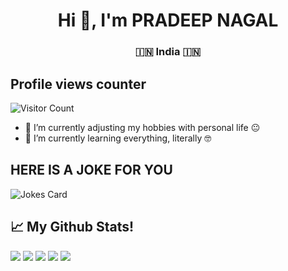 

<h1 align="center">Hi 👋, I'm PRADEEP NAGAL</h1> <h3 align="center">🇮🇳 India 🇮🇳</h3>



## Profile views counter 
![Visitor Count](https://profile-counter.glitch.me/Pradeepnagal/count.svg) 
- 🔭 I’m currently adjusting my hobbies with personal life 😐 
- 🌱 I’m currently learning everything, literally 🤓 



## HERE IS A JOKE FOR YOU
 
 ![Jokes Card](https://readme-jokes.vercel.app/api)

 ## 📈 My Github Stats!
 
![](http://github-profile-summary-cards.vercel.app/api/cards/profile-details?username=Pradeepnagal&theme=github_dark)
![](http://github-profile-summary-cards.vercel.app/api/cards/repos-per-language?username=Pradeepnagal&theme=github_dark)
![](http://github-profile-summary-cards.vercel.app/api/cards/most-commit-language?username=Pradeepnagal&theme=github_dark)
![](http://github-profile-summary-cards.vercel.app/api/cards/stats?username=Pradeepnagal&theme=github_dark)
![](http://github-profile-summary-cards.vercel.app/api/cards/productive-time?username=Pradeepnagal&theme=github_dark&utcOffset=8)
